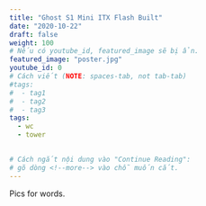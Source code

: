 ```yaml
---
title: "Ghost S1 Mini ITX Flash Built"
date: "2020-10-22"
draft: false
weight: 100
# Nếu có youtube_id, featured_image sẽ bị ẩn.
featured_image: "poster.jpg"
youtube_id: 0
# Cách viết (NOTE: spaces-tab, not tab-tab)
#tags:
#  - tag1
#  - tag2
#  - tag3
tags:
  - wc
  - tower
 

# Cách ngắt nội dung vào "Continue Reading":
# gõ dòng <!--more--> vào chỗ muốn cắt.
---
```


Pics for words.

<!--more-->